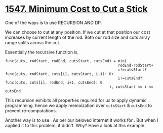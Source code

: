 # [1547. Minimum Cost to Cut a Stick](https://leetcode.com/problems/minimum-cost-to-cut-a-stick)

One of the ways is to use RECURSION AND DP.

We can choose to cut at any position. If we cut at that position our cost increases by current length of the rod. Both our 
rod size and cuts array range splits across the cut.

Essentially the recursive function is,
```
func(cuts, rodStart, rodEnd, cutsStart, cutsEnd) = min(
                                                   rodEnd-rodStart+
                                                   i!=cutsStart? func(cuts, rodStart, cuts[i], cutsStart, i-1): 0+
                                                   i!=cutsEnd? func(cuts, cuts[i], rodEnd, i+1, cutsEnd): 0
                                               ), cutsStart <= i <= cutsEnd
```
This recursion exhibits all properties required for us to apply dynamic programming. hence we apply memoization over 
`cutsStart` & `cutsEnd` to prevent re-computations.

Another way is to use . As per our beloved internet it works for . But when I applied it to this problem, it didn't. Why? 
Have a look at this example.